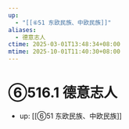```yaml
---
up:
  - "[[⑥51 东欧民族、中欧民族]]"
aliases:
  - 德意志人
ctime: 2025-03-01T13:48:34+08:00
mtime: 2025-10-01T11:40:30+08:00
---
```


# ⑥516.1 德意志人

- up: [[⑥51 东欧民族、中欧民族]]
